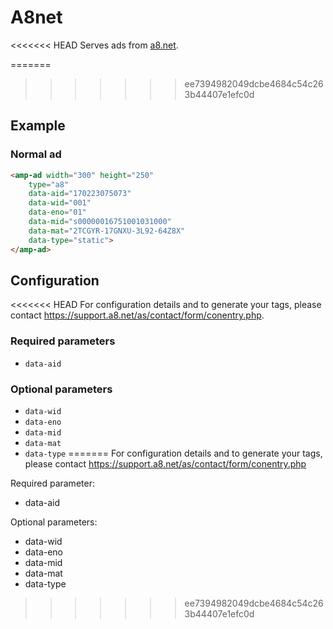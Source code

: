 <!---
Copyright 2017 The AMP HTML Authors. All Rights Reserved.

Licensed under the Apache License, Version 2.0 (the "License");
you may not use this file except in compliance with the License.
You may obtain a copy of the License at

      http://www.apache.org/licenses/LICENSE-2.0

Unless required by applicable law or agreed to in writing, software
distributed under the License is distributed on an "AS-IS" BASIS,
WITHOUT WARRANTIES OR CONDITIONS OF ANY KIND, either express or implied.
See the License for the specific language governing permissions and
limitations under the License.
-->
# A8net

<<<<<<< HEAD
Serves ads from [a8.net](https://www.a8.net/).

=======
>>>>>>> ee7394982049dcbe4684c54c263b44407e1efc0d
## Example

### Normal ad

```html
<amp-ad width="300" height="250"
	type="a8"
	data-aid="170223075073"
	data-wid="001"
	data-eno="01"
	data-mid="s00000016751001031000"
	data-mat="2TCGYR-17GNXU-3L92-64Z8X"
	data-type="static">
</amp-ad>
```

## Configuration

<<<<<<< HEAD
For configuration details and to generate your tags, please contact https://support.a8.net/as/contact/form/conentry.php.

### Required parameters

- `data-aid`

### Optional parameters

- `data-wid`
- `data-eno`
- `data-mid`
- `data-mat`
- `data-type`
=======
For configuration details and to generate your tags, please contact https://support.a8.net/as/contact/form/conentry.php

Required parameter:

- data-aid

Optional parameters:

- data-wid
- data-eno
- data-mid
- data-mat
- data-type
>>>>>>> ee7394982049dcbe4684c54c263b44407e1efc0d

